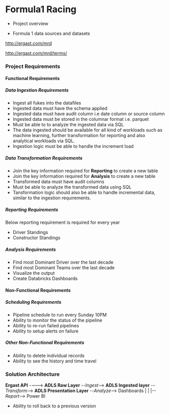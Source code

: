 # Formula1 Racing

- Project overview

- Formula 1 data sources and datasets

http://ergast.com/mrd


http://ergast.com/mrd/terms/

### Project Requirements
#### Functional Requirements
##### Data Ingestion Requirements
- Ingest all fukes into the datafiles
- Ingested data must have the schema applied
- Ingested data must have audit column i.e date column or source column
- Ingested data must be stored in the columnar format i.e. parquet
- Must be able to to analyze the ingested data via SQL
- The data ingested should be available for all kind of workloads such as machine learning, further transformation for reporting and also analytical workloads via SQL.
- Ingestion logic must be able to handle the increment load

##### Data Transformation Requirements
- Join the key information required for **Reporting** to create a new table
- Join the key information required for **Analysis** to create a new table
- Transformed data must have audit columns
- Must be able to analyze the transformed data using SQL
- Tansformation logic should also be able to handle incremental data, similar to the ingestion requirements.

##### Reporting Requirements
Below reporting requirement is required for every year
- Driver Standings
- Constructor Standings 

##### Analysis Requirements
- Find most Dominant Driver over the last decade
- Find most Dominant Teams over the last decade
- Visualize the output
- Create Databricks Dashboards

#### Non-Functional Requirements
##### Scheduling Requirements
- Pipeline schedule to run every Sunday 10PM
- Ability to monitor the status of the pipeline
- Ability to re-run failed pipelines
- Ability to setup alerts on failure

##### Other Non-Functional Requirements
- Ability to delete individual records
- Ability to see the history and time travel


### Solution Architecture

**Ergast API** ----> **ADLS Raw Layer** --_Ingest_--> **ADLS Ingested layer** --_Transform_-->  **ADLS Presentation Layer** --_Analyze_--> Dashboards
                                                                                                                                  |
                                                                                                                                  |
                                                                                                                                  |--_Report_--> Power BI
- Ability to roll back to a previous version
